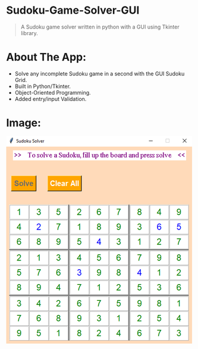 # Sudoku-Game-Solver-GUI

> A Sudoku game solver written in python with a GUI using Tkinter library.

# About The App:

- Solve any incomplete Sudoku game in a second with the GUI Sudoku Grid.
- Built in Python/Tkinter.
- Object-Oriented Programming.
- Added entry/input Validation.

# Image:

![ScreenShot](/Screenshot/Annotation.png)
